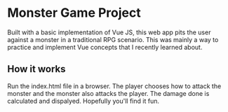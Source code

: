# Monster Game Project

Built with a basic implementation of Vue JS, this web app pits the user against a monster in a traditional RPG scenario. This was mainly a way to practice and implement Vue concepts that I recently learned about.

## How it works

Run the index.html file in a browser. The player chooses how to attack the monster and the monster also attacks the player. The damage done is calculated and dispalyed. Hopefully you'll find it fun.
